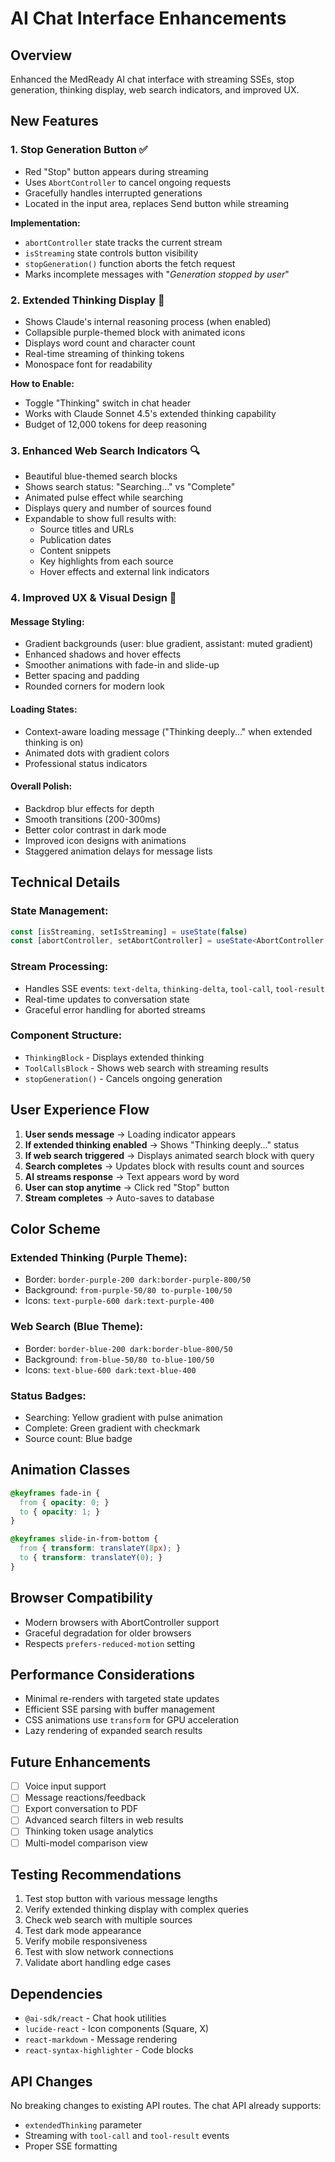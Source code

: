 # AI Chat Interface Enhancements

## Overview
Enhanced the MedReady AI chat interface with streaming SSEs, stop generation, thinking display, web search indicators, and improved UX.

## New Features

### 1. **Stop Generation Button** ✅
- Red "Stop" button appears during streaming
- Uses `AbortController` to cancel ongoing requests
- Gracefully handles interrupted generations
- Located in the input area, replaces Send button while streaming

**Implementation:**
- `abortController` state tracks the current stream
- `isStreaming` state controls button visibility
- `stopGeneration()` function aborts the fetch request
- Marks incomplete messages with "*Generation stopped by user*"

### 2. **Extended Thinking Display** 🧠
- Shows Claude's internal reasoning process (when enabled)
- Collapsible purple-themed block with animated icons
- Displays word count and character count
- Real-time streaming of thinking tokens
- Monospace font for readability

**How to Enable:**
- Toggle "Thinking" switch in chat header
- Works with Claude Sonnet 4.5's extended thinking capability
- Budget of 12,000 tokens for deep reasoning

### 3. **Enhanced Web Search Indicators** 🔍
- Beautiful blue-themed search blocks
- Shows search status: "Searching..." vs "Complete"
- Animated pulse effect while searching
- Displays query and number of sources found
- Expandable to show full results with:
  - Source titles and URLs
  - Publication dates
  - Content snippets
  - Key highlights from each source
  - Hover effects and external link indicators

### 4. **Improved UX & Visual Design** 🎨

#### Message Styling:
- Gradient backgrounds (user: blue gradient, assistant: muted gradient)
- Enhanced shadows and hover effects
- Smoother animations with fade-in and slide-up
- Better spacing and padding
- Rounded corners for modern look

#### Loading States:
- Context-aware loading message ("Thinking deeply..." when extended thinking is on)
- Animated dots with gradient colors
- Professional status indicators

#### Overall Polish:
- Backdrop blur effects for depth
- Smooth transitions (200-300ms)
- Better color contrast in dark mode
- Improved icon designs with animations
- Staggered animation delays for message lists

## Technical Details

### State Management:
```typescript
const [isStreaming, setIsStreaming] = useState(false)
const [abortController, setAbortController] = useState<AbortController | null>(null)
```

### Stream Processing:
- Handles SSE events: `text-delta`, `thinking-delta`, `tool-call`, `tool-result`
- Real-time updates to conversation state
- Graceful error handling for aborted streams

### Component Structure:
- `ThinkingBlock` - Displays extended thinking
- `ToolCallsBlock` - Shows web search with streaming results
- `stopGeneration()` - Cancels ongoing generation

## User Experience Flow

1. **User sends message** → Loading indicator appears
2. **If extended thinking enabled** → Shows "Thinking deeply..." status
3. **If web search triggered** → Displays animated search block with query
4. **Search completes** → Updates block with results count and sources
5. **AI streams response** → Text appears word by word
6. **User can stop anytime** → Click red "Stop" button
7. **Stream completes** → Auto-saves to database

## Color Scheme

### Extended Thinking (Purple Theme):
- Border: `border-purple-200 dark:border-purple-800/50`
- Background: `from-purple-50/80 to-purple-100/50`
- Icons: `text-purple-600 dark:text-purple-400`

### Web Search (Blue Theme):
- Border: `border-blue-200 dark:border-blue-800/50`
- Background: `from-blue-50/80 to-blue-100/50`
- Icons: `text-blue-600 dark:text-blue-400`

### Status Badges:
- Searching: Yellow gradient with pulse animation
- Complete: Green gradient with checkmark
- Source count: Blue badge

## Animation Classes

```css
@keyframes fade-in {
  from { opacity: 0; }
  to { opacity: 1; }
}

@keyframes slide-in-from-bottom {
  from { transform: translateY(8px); }
  to { transform: translateY(0); }
}
```

## Browser Compatibility
- Modern browsers with AbortController support
- Graceful degradation for older browsers
- Respects `prefers-reduced-motion` setting

## Performance Considerations
- Minimal re-renders with targeted state updates
- Efficient SSE parsing with buffer management
- CSS animations use `transform` for GPU acceleration
- Lazy rendering of expanded search results

## Future Enhancements
- [ ] Voice input support
- [ ] Message reactions/feedback
- [ ] Export conversation to PDF
- [ ] Advanced search filters in web results
- [ ] Thinking token usage analytics
- [ ] Multi-model comparison view

## Testing Recommendations
1. Test stop button with various message lengths
2. Verify extended thinking display with complex queries
3. Check web search with multiple sources
4. Test dark mode appearance
5. Verify mobile responsiveness
6. Test with slow network connections
7. Validate abort handling edge cases

## Dependencies
- `@ai-sdk/react` - Chat hook utilities
- `lucide-react` - Icon components (Square, X)
- `react-markdown` - Message rendering
- `react-syntax-highlighter` - Code blocks

## API Changes
No breaking changes to existing API routes. The chat API already supports:
- `extendedThinking` parameter
- Streaming with `tool-call` and `tool-result` events
- Proper SSE formatting
